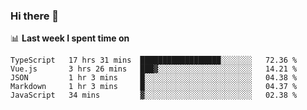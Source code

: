 ### Hi there 👋

<!--
**DBvc/DBvc** is a ✨ _special_ ✨ repository because its `README.md` (this file) appears on your GitHub profile.

Here are some ideas to get you started:

- 🔭 I’m currently working on ...
- 🌱 I’m currently learning ...
- 👯 I’m looking to collaborate on ...
- 🤔 I’m looking for help with ...
- 💬 Ask me about ...
- 📫 How to reach me: ...
- 😄 Pronouns: ...
- ⚡ Fun fact: ...
-->

📊 **Last week I spent time on**
<!--START_SECTION:waka-->
```text
TypeScript   17 hrs 31 mins  ██████████████████░░░░░░░   72.36 % 
Vue.js       3 hrs 26 mins   ███▓░░░░░░░░░░░░░░░░░░░░░   14.21 % 
JSON         1 hr 3 mins     █░░░░░░░░░░░░░░░░░░░░░░░░   04.38 % 
Markdown     1 hr 3 mins     █░░░░░░░░░░░░░░░░░░░░░░░░   04.37 % 
JavaScript   34 mins         ▓░░░░░░░░░░░░░░░░░░░░░░░░   02.38 % 
```
<!--END_SECTION:waka-->
